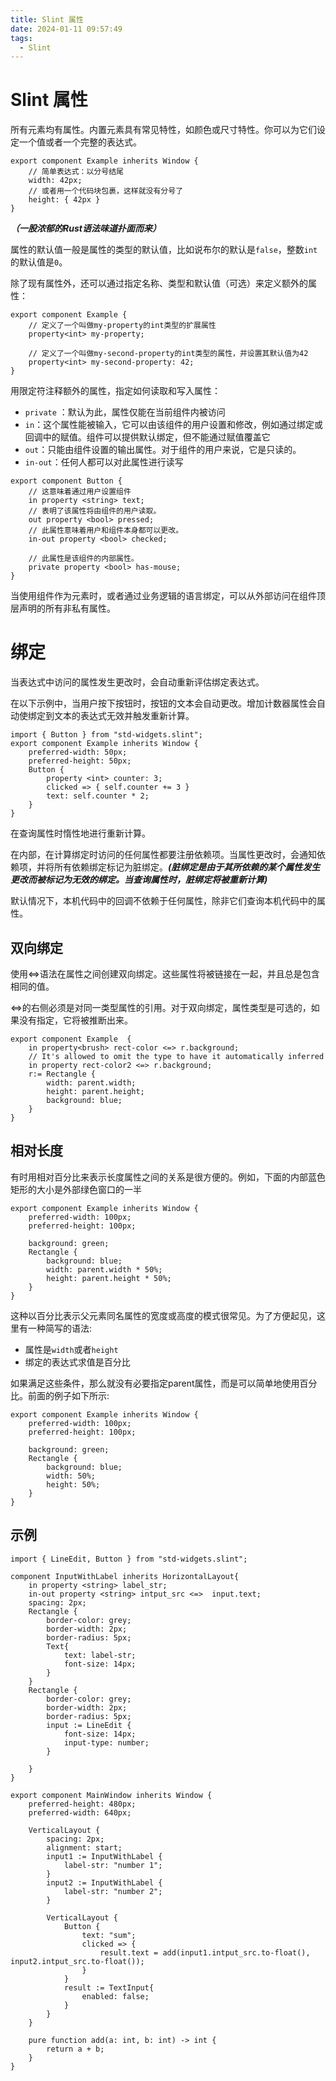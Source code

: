 ```yaml
---
title: Slint 属性
date: 2024-01-11 09:57:49
tags:
  - Slint
---
```

# Slint 属性
所有元素均有属性。内置元素具有常见特性，如颜色或尺寸特性。你可以为它们设定一个值或者一个完整的表达式。
```Slint
export component Example inherits Window {
    // 简单表达式：以分号结尾
    width: 42px;
    // 或者用一个代码块包裹，这样就没有分号了
    height: { 42px }
}
```
***（一股浓郁的Rust语法味道扑面而来）***

属性的默认值一般是属性的类型的默认值，比如说布尔的默认是`false`，整数`int`的默认值是`0`。

除了现有属性外，还可以通过指定名称、类型和默认值（可选）来定义额外的属性：
```Slint
export component Example {
    // 定义了一个叫做my-property的int类型的扩展属性
    property<int> my-property;

    // 定义了一个叫做my-second-property的int类型的属性，并设置其默认值为42
    property<int> my-second-property: 42;
}
```

用限定符注释额外的属性，指定如何读取和写入属性：
- `private` ：默认为此，属性仅能在当前组件内被访问
- `in`：这个属性能被输入，它可以由该组件的用户设置和修改，例如通过绑定或回调中的赋值。组件可以提供默认绑定，但不能通过赋值覆盖它
- `out`：只能由组件设置的输出属性。对于组件的用户来说，它是只读的。
- `in-out`：任何人都可以对此属性进行读写
```Slint
export component Button {
    // 这意味着通过用户设置组件
    in property <string> text;
    // 表明了该属性将由组件的用户读取。
    out property <bool> pressed;
    // 此属性意味着用户和组件本身都可以更改。
    in-out property <bool> checked;

    // 此属性是该组件的内部属性。
    private property <bool> has-mouse;
}
```
当使用组件作为元素时，或者通过业务逻辑的语言绑定，可以从外部访问在组件顶层声明的所有非私有属性。

# 绑定
当表达式中访问的属性发生更改时，会自动重新评估绑定表达式。

在以下示例中，当用户按下按钮时，按钮的文本会自动更改。增加计数器属性会自动使绑定到文本的表达式无效并触发重新计算。
```Slint
import { Button } from "std-widgets.slint";
export component Example inherits Window {
    preferred-width: 50px;
    preferred-height: 50px;
    Button {
        property <int> counter: 3;
        clicked => { self.counter += 3 }
        text: self.counter * 2;
    }
}
```
在查询属性时惰性地进行重新计算。

在内部，在计算绑定时访问的任何属性都要注册依赖项。当属性更改时，会通知依赖项，并将所有依赖绑定标记为脏绑定。***(脏绑定是由于其所依赖的某个属性发生更改而被标记为无效的绑定。当查询属性时，脏绑定将被重新计算)***

默认情况下，本机代码中的回调不依赖于任何属性，除非它们查询本机代码中的属性。

## 双向绑定
使用<=>语法在属性之间创建双向绑定。这些属性将被链接在一起，并且总是包含相同的值。

<=>的右侧必须是对同一类型属性的引用。对于双向绑定，属性类型是可选的，如果没有指定，它将被推断出来。

```Slint 
export component Example  {
    in property<brush> rect-color <=> r.background;
    // It's allowed to omit the type to have it automatically inferred
    in property rect-color2 <=> r.background;
    r:= Rectangle {
        width: parent.width;
        height: parent.height;
        background: blue;
    }
}
```

## 相对长度
有时用相对百分比来表示长度属性之间的关系是很方便的。例如，下面的内部蓝色矩形的大小是外部绿色窗口的一半
```Slint
export component Example inherits Window {
    preferred-width: 100px;
    preferred-height: 100px;

    background: green;
    Rectangle {
        background: blue;
        width: parent.width * 50%;
        height: parent.height * 50%;
    }
}
```
这种以百分比表示父元素同名属性的宽度或高度的模式很常见。为了方便起见，这里有一种简写的语法:
- 属性是`width`或者`height`
- 绑定的表达式求值是百分比

如果满足这些条件，那么就没有必要指定parent属性，而是可以简单地使用百分比。前面的例子如下所示:
```Slint
export component Example inherits Window {
    preferred-width: 100px;
    preferred-height: 100px;

    background: green;
    Rectangle {
        background: blue;
        width: 50%;
        height: 50%;
    }
}
```

## 示例
```Slint
import { LineEdit, Button } from "std-widgets.slint";  
  
component InputWithLabel inherits HorizontalLayout{  
    in property <string> label_str;  
    in-out property <string> intput_src <=>  input.text;  
    spacing: 2px;  
    Rectangle {  
        border-color: grey;  
        border-width: 2px;  
        border-radius: 5px;  
        Text{  
            text: label-str;  
            font-size: 14px;  
        }  
    }  
    Rectangle {  
        border-color: grey;  
        border-width: 2px;  
        border-radius: 5px;  
        input := LineEdit {  
            font-size: 14px;  
            input-type: number;  
        }  
  
    }  
}  
  
export component MainWindow inherits Window {  
    preferred-height: 480px;  
    preferred-width: 640px;  
          
    VerticalLayout {  
        spacing: 2px;  
        alignment: start;  
        input1 := InputWithLabel {  
            label-str: "number 1";  
        }  
        input2 := InputWithLabel {  
            label-str: "number 2";  
        }  
  
        VerticalLayout {  
            Button {  
                text: "sum";  
                clicked => {  
                    result.text = add(input1.intput_src.to-float(), input2.intput_src.to-float());  
                }  
            }  
            result := TextInput{  
                enabled: false;  
            }  
        }  
    }  
  
    pure function add(a: int, b: int) -> int {  
        return a + b;  
    }  
}
```